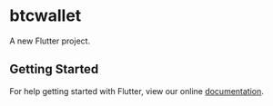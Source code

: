 # btcwallet

A new Flutter project.

## Getting Started

For help getting started with Flutter, view our online
[documentation](https://flutter.io/).
